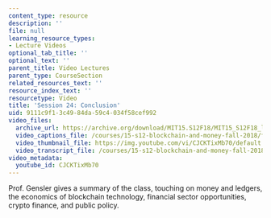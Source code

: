 ```yaml
---
content_type: resource
description: ''
file: null
learning_resource_types:
- Lecture Videos
optional_tab_title: ''
optional_text: ''
parent_title: Video Lectures
parent_type: CourseSection
related_resources_text: ''
resource_index_text: ''
resourcetype: Video
title: 'Session 24: Conclusion'
uid: 9111c9f1-3c49-84da-59c4-034f58cef992
video_files:
  archive_url: https://archive.org/download/MIT15.S12F18/MIT15_S12F18_lec24_300k.mp4
  video_captions_file: /courses/15-s12-blockchain-and-money-fall-2018/f15067598109518c926001353139cf99_CJCKTixMb70.vtt
  video_thumbnail_file: https://img.youtube.com/vi/CJCKTixMb70/default.jpg
  video_transcript_file: /courses/15-s12-blockchain-and-money-fall-2018/cdf04eb2ca36571102b7b216c645cb99_CJCKTixMb70.pdf
video_metadata:
  youtube_id: CJCKTixMb70
---
```


Prof. Gensler gives a summary of the class, touching on money and ledgers, the economics of blockchain technology, financial sector opportunities, crypto finance, and public policy.